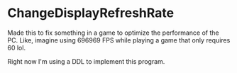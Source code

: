 # ChangeDisplayRefreshRate
Made this to fix something in a game to optimize the performance of the PC.
Like, imagine using 696969 FPS while playing a game that only requires 60 lol.

Right now I'm using a DDL to implement this program.
